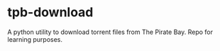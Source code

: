 tpb-download
============

A python utility to download torrent files from The Pirate Bay. Repo for learning purposes.